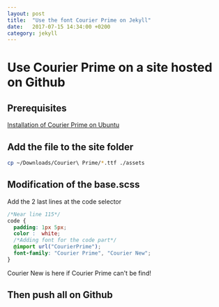 ```yaml
---
layout: post
title:  "Use the font Courier Prime on Jekyll"
date:   2017-07-15 14:34:00 +0200
category: jekyll
---
```

# Use Courier Prime on a site hosted on Github
## Prerequisites
[Installation of Courier Prime on Ubuntu](/linux/2017/07/15/install-font-courier-prime.html)
## Add the file to the site folder
```bash
cp ~/Downloads/Courier\ Prime/*.ttf ./assets
```
## Modification of the base.scss
Add the 2 last lines at the code selector
```css
/*Near line 115*/
code {
  padding: 1px 5px;
  color :  white; 
  /*Adding font for the code part*/
  @import url("CourierPrime");
  font-family: "Courier Prime", "Courier New";
}
```
Courier New is here if Courier Prime can't be find!
## Then push all on Github